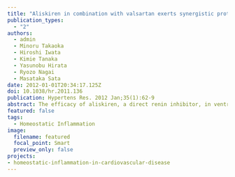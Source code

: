 ```yaml
---
title: "Aliskiren in combination with valsartan exerts synergistic protective effects against ventricular remodeling after myocardial infarction in mice"
publication_types:
  - "2"
authors:
  - admin
  - Minoru Takaoka
  - Hiroshi Iwata
  - Kimie Tanaka
  - Yasunobu Hirata
  - Ryozo Nagai
  - Masataka Sata
date: 2012-01-01T20:34:17.125Z
doi: 10.1038/hr.2011.136
publication: Hypertens Res. 2012 Jan;35(1):62-9
abstract: The efficacy of aliskiren, a direct renin inhibitor, in ventricular remodeling after myocardial infarction (MI) compared with conventional renin-angiotensin system (RAS) inhibitors remains to be defined. This study was performed to examine the protective effects of aliskiren and its addition to valsartan, an angiotensin-II receptor blocker, against ventricular remodeling after MI. MI was induced in 8- to 12-week-old C57BL/6 mice by ligating the left anterior descending artery. At 3 days after MI, mice were divided into five groups and were treated with the following: (1) phosphate-buffered saline (PBS); (2) hydralazine (10 mg kg(-1) day(-1)); (3) valsartan (8 mg kg(-1) day(-1)); (4) aliskiren (25 mg kg(-1) day(-1)); and (5) combined aliskiren (25 mg kg(-1) day(-1)) and valsartan (8 mg kg(-1) day(-1)). With these doses of drugs, blood pressure-lowering effects compared with the PBS group were similar among the treated groups in sham-operated mice. At 28 days after MI, echocardiographic, hemodynamic and histological assessments demonstrated that monotherapy with valsartan or aliskiren alone significantly and similarly ameliorated ventricular remodeling after MI compared with the PBS and the hydralazine groups. Combination therapy of valsartan and aliskiren more greatly improved ventricular remodeling after MI with enhancement of angiogenesis and greater attenuation of tissue oxidative stress and inflammation. Our results indicate that aliskiren can be an alternative to conventional RAS inhibitors in the treatment of post-MI patients. Moreover, the dual therapy of valsartan and aliskiren may be more beneficial than either monotherapy. Further clinical trials will be warranted to sufficiently assess the safety and the efficacy of the use of aliskiren in post-MI patients. 
featured: false
tags: 
  - Homeostatic Inflammation
image:
  filename: featured
  focal_point: Smart
  preview_only: false
projects: 
- homeostatic-inflammation-in-cardiovascular-disease
---
```


